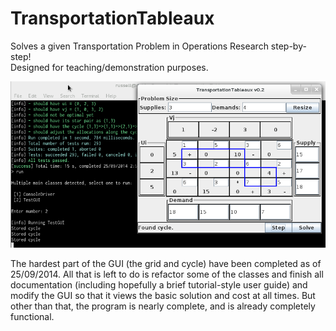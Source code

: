 TransportationTableaux
======================

Solves a given Transportation Problem in Operations Research step-by-step!  
Designed for teaching/demonstration purposes.

![The GUI for the program.](https://raw.githubusercontent.com/RussellAndrewEdson/TransportationTableaux/master/gui_screenshot.png "Solving a transportation problem with the GUI")

The hardest part of the GUI (the grid and cycle) have been completed as of 25/09/2014. All that is left to do is refactor some of the classes and finish all documentation (including hopefully a brief tutorial-style user guide) and modify the GUI so that it views the basic solution and cost at all times. But other than that, the program is nearly complete, and is already completely functional.
